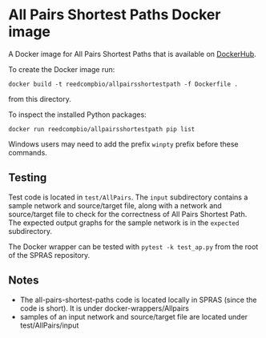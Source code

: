 # All Pairs Shortest Paths Docker image

A Docker image for All Pairs Shortest Paths that is available on [DockerHub](https://hub.docker.com/repository/docker/reedcompbio/allpairsshortestpath).

To create the Docker image run:
```
docker build -t reedcompbio/allpairsshortestpath -f Dockerfile .
```
from this directory.

To inspect the installed Python packages:
```
docker run reedcompbio/allpairsshortestpath pip list
```
Windows users may need to add the prefix `winpty` prefix before these commands.


## Testing
Test code is located in `test/AllPairs`.
The `input` subdirectory contains a sample network and source/target file, along with a network and source/target file to check for the correctness of All Pairs Shortest Path.
The expected output graphs for the sample network is in the `expected` subdirectory.

The Docker wrapper can be tested with `pytest -k test_ap.py` from the root of the SPRAS repository.


## Notes
- The all-pairs-shortest-paths code is located locally in SPRAS (since the code is short). It is under docker-wrappers/Allpairs
- samples of an input network and source/target file are located under test/AllPairs/input
